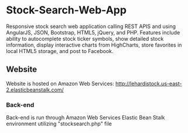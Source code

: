 # Stock-Search-Web-App
Responsive stock search web application calling REST APIS and using AngularJS, JSON, Bootstrap, HTML5, jQuery, and PHP. Features include ability to autocomplete stock ticker symbols, show detailed stock information, display interactive charts from HighCharts, store favorites in local HTML5 storage, and post to Facebook.

## Website
Website is hosted on Amazon Web Services: http://lehardistock.us-east-2.elasticbeanstalk.com/

### Back-end
Back-end is run through Amazon Web Services Elastic Bean Stalk environment utilizing "stocksearch.php" file
